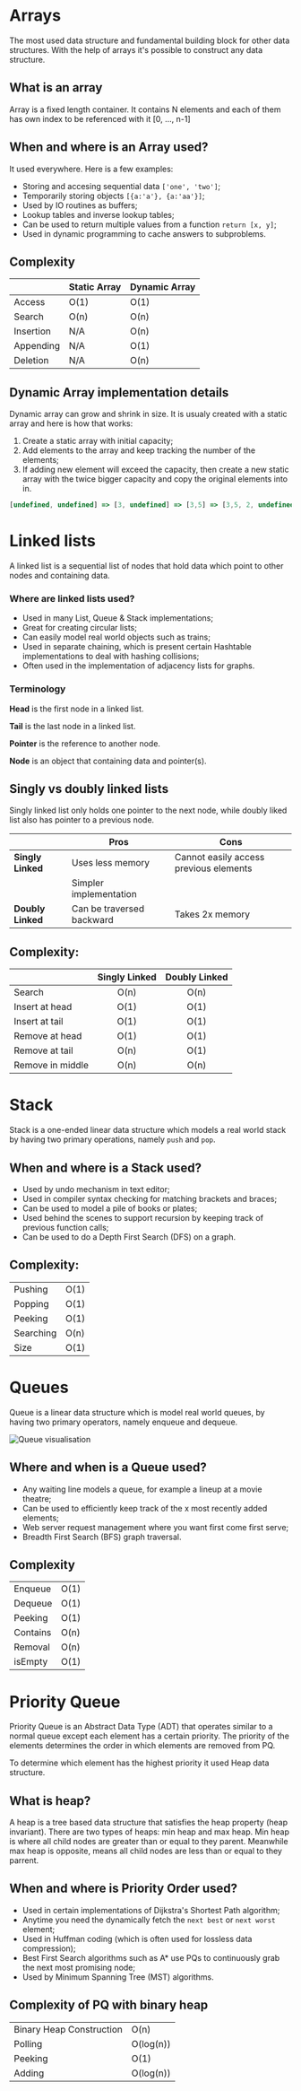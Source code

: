# Arrays

The most used data structure and fundamental building block for other data structures. With the help of arrays it's possible to construct any data structure.

## What is an array

Array is a fixed length container. It contains N elements and each of them has own index to be referenced with it [0, ..., n-1]

## When and where is an Array used?

It used everywhere. Here is a few examples:

- Storing and accesing sequential data `['one', 'two']`;
- Temporarily storing objects `[{a:'a'}, {a:'aa'}]`;
- Used by IO routines as buffers;
- Lookup tables and inverse lookup tables;
- Can be used to return multiple values from a function `return [x, y]`;
- Used in dynamic programming to cache answers to subproblems.

## Complexity

|           | Static Array | Dynamic Array |
| --------- | ------------ | ------------- |
| Access    | O(1)         | O(1)          |
| Search    | O(n)         | O(n)          |
| Insertion | N/A          | O(n)          |
| Appending | N/A          | O(1)          |
| Deletion  | N/A          | O(n)          |

## Dynamic Array implementation details

Dynamic array can grow and shrink in size. It is usualy created with a static array and here is how that works:

1. Create a static array with initial capacity;
2. Add elements to the array and keep tracking the number of the elements;
3. If adding new element will exceed the capacity, then create a new static array with the twice bigger capacity and copy the original elements into in.

```js
[undefined, undefined] => [3, undefined] => [3,5] => [3,5, 2, undefined] => [3,5,2,9] => [3,5,2,9, 5, undefined, undefined, undefined]
```

# Linked lists

A linked list is a sequential list of nodes that hold data which point to other nodes and containing data.

### Where are linked lists used?

- Used in many List, Queue & Stack implementations;
- Great for creating circular lists;
- Can easily model real world objects such as trains;
- Used in separate chaining, which is present certain Hashtable implementations to deal with hashing collisions;
- Often used in the implementation of adjacency lists for graphs.

### Terminology

**Head** is the first node in a linked list.

**Tail** is the last node in a linked list.

**Pointer** is the reference to another node.

**Node** is an object that containing data and pointer(s).

## Singly vs doubly linked lists

Singly linked list only holds one pointer to the next node, while doubly liked list also has pointer to a previous node.

|                   | Pros                      | Cons                                   |
| ----------------- | ------------------------- | -------------------------------------- |
| **Singly Linked** | Uses less memory          | Cannot easily access previous elements |
|                   | Simpler implementation    |                                        |
| **Doubly Linked** | Can be traversed backward | Takes 2x memory                        |

## Complexity:

|                  | Singly Linked | Doubly Linked |
| ---------------- | :-----------: | :-----------: |
| Search           |     O(n)      |     O(n)      |
| Insert at head   |     O(1)      |     O(1)      |
| Insert at tail   |     O(1)      |     O(1)      |
| Remove at head   |     O(1)      |     O(1)      |
| Remove at tail   |     O(n)      |     O(1)      |
| Remove in middle |     O(n)      |     O(n)      |

# Stack

Stack is a one-ended linear data structure which models a real world stack by having two primary operations, namely `push` and `pop`.

## When and where is a Stack used?

- Used by undo mechanism in text editor;
- Used in compiler syntax checking for matching brackets and braces;
- Can be used to model a pile of books or plates;
- Used behind the scenes to support recursion by keeping track of previous function calls;
- Can be used to do a Depth First Search (DFS) on a graph.

## Complexity:

|           |      |
| --------- | ---- |
| Pushing   | O(1) |
| Popping   | O(1) |
| Peeking   | O(1) |
| Searching | O(n) |
| Size      | O(1) |

# Queues

Queue is a linear data structure which is model real world queues, by having two primary operators, namely enqueue and dequeue.

![Queue visualisation](https://drive.google.com/uc?id=1Pak8aXMDkEI9679i7smAcUJz7A3LQlqD)

## Where and when is a Queue used?

- Any waiting line models a queue, for example a lineup at a movie theatre;
- Can be used to efficiently keep track of the x most recently added elements;
- Web server request management where you want first come first serve;
- Breadth First Search (BFS) graph traversal.

## Complexity

|          |      |
| -------- | ---- |
| Enqueue  | O(1) |
| Dequeue  | O(1) |
| Peeking  | O(1) |
| Contains | O(n) |
| Removal  | O(n) |
| isEmpty  | O(1) |

# Priority Queue

Priority Queue is an Abstract Data Type (ADT) that operates similar to a normal queue except each element has a certain priority. The priority of the elements determines the order in which elements are removed from PQ.

To determine which element has the highest priority it used Heap data structure.

## What is heap?

A heap is a tree based data structure that satisfies the heap property (heap invariant). There are two types of heaps: min heap and max heap. Min heap is where all child nodes are greater than or equal to they parent. Meanwhile max heap is opposite, means all child nodes are less than or equal to they parrent.

## When and where is Priority Order used?

- Used in certain implementations of Dijkstra's Shortest Path algorithm;
- Anytime you need the dynamically fetch the `next best` or `next worst` element;
- Used in Huffman coding (which is often used for lossless data compression);
- Best First Search algorithms such as A\* use PQs to continuously grab the next most promising node;
- Used by Minimum Spanning Tree (MST) algorithms.

## Complexity of PQ with binary heap

|                          |           |
| ------------------------ | --------- |
| Binary Heap Construction | O(n)      |
| Polling                  | O(log(n)) |
| Peeking                  | O(1)      |
| Adding                   | O(log(n)) |
